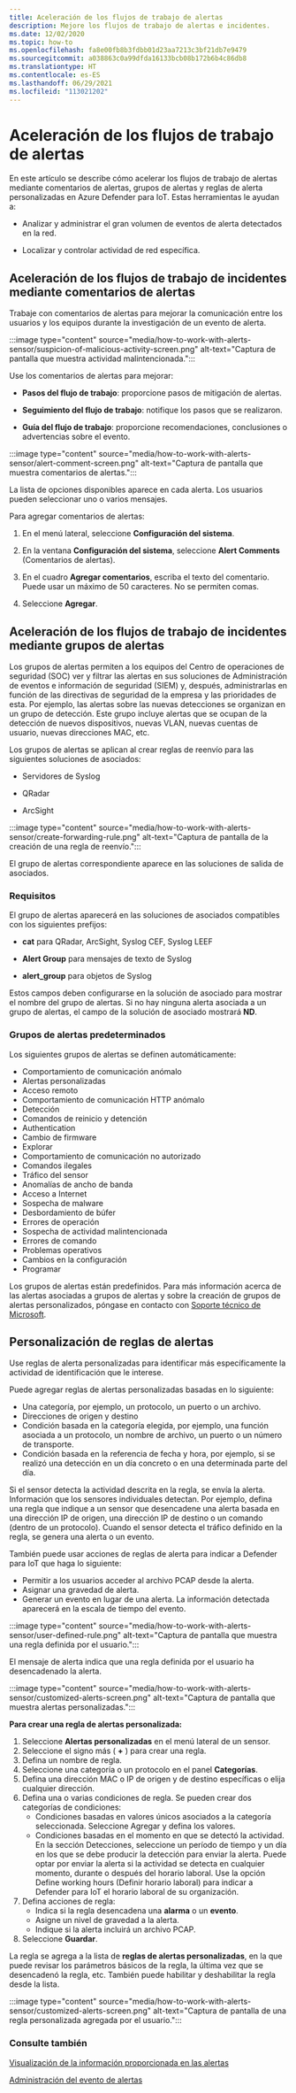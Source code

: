 ```yaml
---
title: Aceleración de los flujos de trabajo de alertas
description: Mejore los flujos de trabajo de alertas e incidentes.
ms.date: 12/02/2020
ms.topic: how-to
ms.openlocfilehash: fa8e00fb8b3fdbb01d23aa7213c3bf21db7e9479
ms.sourcegitcommit: a038863c0a99dfda16133bcb08b172b6b4c86db8
ms.translationtype: HT
ms.contentlocale: es-ES
ms.lasthandoff: 06/29/2021
ms.locfileid: "113021202"
---
```

# <a name="accelerate-alert-workflows"></a>Aceleración de los flujos de trabajo de alertas

En este artículo se describe cómo acelerar los flujos de trabajo de alertas mediante comentarios de alertas, grupos de alertas y reglas de alerta personalizadas en Azure Defender para IoT.  Estas herramientas le ayudan a:

- Analizar y administrar el gran volumen de eventos de alerta detectados en la red.

- Localizar y controlar actividad de red específica.

## <a name="accelerate-incident-workflows-by-using-alert-comments"></a>Aceleración de los flujos de trabajo de incidentes mediante comentarios de alertas

Trabaje con comentarios de alertas para mejorar la comunicación entre los usuarios y los equipos durante la investigación de un evento de alerta.

:::image type="content" source="media/how-to-work-with-alerts-sensor/suspicion-of-malicious-activity-screen.png" alt-text="Captura de pantalla que muestra actividad malintencionada.":::

Use los comentarios de alertas para mejorar:

- **Pasos del flujo de trabajo**: proporcione pasos de mitigación de alertas.

- **Seguimiento del flujo de trabajo**: notifique los pasos que se realizaron.

- **Guía del flujo de trabajo**: proporcione recomendaciones, conclusiones o advertencias sobre el evento.

:::image type="content" source="media/how-to-work-with-alerts-sensor/alert-comment-screen.png" alt-text="Captura de pantalla que muestra comentarios de alertas.":::

La lista de opciones disponibles aparece en cada alerta. Los usuarios pueden seleccionar uno o varios mensajes.

Para agregar comentarios de alertas:

1. En el menú lateral, seleccione **Configuración del sistema**.

2. En la ventana **Configuración del sistema**, seleccione **Alert Comments** (Comentarios de alertas).

3. En el cuadro **Agregar comentarios**, escriba el texto del comentario. Puede usar un máximo de 50 caracteres. No se permiten comas.

4. Seleccione **Agregar**.

## <a name="accelerate-incident-workflows-by-using-alert-groups"></a>Aceleración de los flujos de trabajo de incidentes mediante grupos de alertas

Los grupos de alertas permiten a los equipos del Centro de operaciones de seguridad (SOC) ver y filtrar las alertas en sus soluciones de Administración de eventos e información de seguridad (SIEM) y, después, administrarlas en función de las directivas de seguridad de la empresa y las prioridades de esta. Por ejemplo, las alertas sobre las nuevas detecciones se organizan en un grupo de detección. Este grupo incluye alertas que se ocupan de la detección de nuevos dispositivos, nuevas VLAN, nuevas cuentas de usuario, nuevas direcciones MAC, etc.

Los grupos de alertas se aplican al crear reglas de reenvío para las siguientes soluciones de asociados:

  - Servidores de Syslog

  - QRadar

  - ArcSight

:::image type="content" source="media/how-to-work-with-alerts-sensor/create-forwarding-rule.png" alt-text="Captura de pantalla de la creación de una regla de reenvío.":::

El grupo de alertas correspondiente aparece en las soluciones de salida de asociados. 

### <a name="requirements"></a>Requisitos

El grupo de alertas aparecerá en las soluciones de asociados compatibles con los siguientes prefijos:

- **cat** para QRadar, ArcSight, Syslog CEF, Syslog LEEF

- **Alert Group** para mensajes de texto de Syslog

- **alert_group** para objetos de Syslog

Estos campos deben configurarse en la solución de asociado para mostrar el nombre del grupo de alertas. Si no hay ninguna alerta asociada a un grupo de alertas, el campo de la solución de asociado mostrará **ND**.

### <a name="default-alert-groups"></a>Grupos de alertas predeterminados

Los siguientes grupos de alertas se definen automáticamente:

- Comportamiento de comunicación anómalo
- Alertas personalizadas
- Acceso remoto
- Comportamiento de comunicación HTTP anómalo
- Detección
- Comandos de reinicio y detención
- Authentication
- Cambio de firmware
- Explorar
- Comportamiento de comunicación no autorizado
- Comandos ilegales
- Tráfico del sensor
- Anomalías de ancho de banda
- Acceso a Internet
- Sospecha de malware
- Desbordamiento de búfer 
- Errores de operación
- Sospecha de actividad malintencionada
- Errores de comando
- Problemas operativos
- Cambios en la configuración
- Programar

Los grupos de alertas están predefinidos. Para más información acerca de las alertas asociadas a grupos de alertas y sobre la creación de grupos de alertas personalizados, póngase en contacto con [Soporte técnico de Microsoft](https://support.microsoft.com/supportforbusiness/productselection?sapId=82c8f35-1b8e-f274-ec11-c6efdd6dd099).

## <a name="customize-alert-rules"></a>Personalización de reglas de alertas

Use reglas de alerta personalizadas para identificar más específicamente la actividad de identificación que le interese.

Puede agregar reglas de alertas personalizadas basadas en lo siguiente:

- Una categoría, por ejemplo, un protocolo, un puerto o un archivo.
- Direcciones de origen y destino
- Condición basada en la categoría elegida, por ejemplo, una función asociada a un protocolo, un nombre de archivo, un puerto o un número de transporte.
- Condición basada en la referencia de fecha y hora, por ejemplo, si se realizó una detección en un día concreto o en una determinada parte del día.

Si el sensor detecta la actividad descrita en la regla, se envía la alerta.
Información que los sensores individuales detectan. Por ejemplo, defina una regla que indique a un sensor que desencadene una alerta basada en una dirección IP de origen, una dirección IP de destino o un comando (dentro de un protocolo). Cuando el sensor detecta el tráfico definido en la regla, se genera una alerta o un evento.

También puede usar acciones de reglas de alerta para indicar a Defender para IoT que haga lo siguiente:

- Permitir a los usuarios acceder al archivo PCAP desde la alerta.
- Asignar una gravedad de alerta.
- Generar un evento en lugar de una alerta. La información detectada aparecerá en la escala de tiempo del evento.

:::image type="content" source="media/how-to-work-with-alerts-sensor/user-defined-rule.png" alt-text="Captura de pantalla que muestra una regla definida por el usuario.":::

El mensaje de alerta indica que una regla definida por el usuario ha desencadenado la alerta.

:::image type="content" source="media/how-to-work-with-alerts-sensor/customized-alerts-screen.png" alt-text="Captura de pantalla que muestra alertas personalizadas.":::

**Para crear una regla de alertas personalizada:**

1. Seleccione **Alertas personalizadas** en el menú lateral de un sensor.
1. Seleccione el signo más ( **+** ) para crear una regla.
1. Defina un nombre de regla.
1. Seleccione una categoría o un protocolo en el panel **Categorías**.
1. Defina una dirección MAC o IP de origen y de destino específicas o elija cualquier dirección.
1. Defina una o varias condiciones de regla. Se pueden crear dos categorías de condiciones:
    - Condiciones basadas en valores únicos asociados a la categoría seleccionada. Seleccione Agregar y defina los valores.
    - Condiciones basadas en el momento en que se detectó la actividad. En la sección Detecciones, seleccione un período de tiempo y un día en los que se debe producir la detección para enviar la alerta. Puede optar por enviar la alerta si la actividad se detecta en cualquier momento, durante o después del horario laboral. Use la opción Define working hours (Definir horario laboral) para indicar a Defender para IoT el horario laboral de su organización.
1. Defina acciones de regla: 
    - Indica si la regla desencadena una **alarma** o un **evento**.
    - Asigne un nivel de gravedad a la alerta.
    - Indique si la alerta incluirá un archivo PCAP.
1. Seleccione **Guardar**.

La regla se agrega a la lista de **reglas de alertas personalizadas**, en la que puede revisar los parámetros básicos de la regla, la última vez que se desencadenó la regla, etc. También puede habilitar y deshabilitar la regla desde la lista.

:::image type="content" source="media/how-to-work-with-alerts-sensor/customized-alerts-screen.png" alt-text="Captura de pantalla de una regla personalizada agregada por el usuario.":::

### <a name="see-also"></a>Consulte también

[Visualización de la información proporcionada en las alertas](how-to-view-information-provided-in-alerts.md)

[Administración del evento de alertas](how-to-manage-the-alert-event.md)

